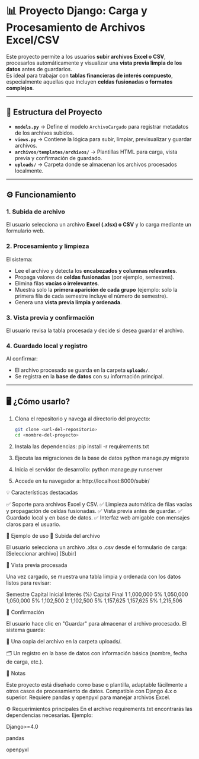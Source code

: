 # 📊 Proyecto Django: Carga y Procesamiento de Archivos Excel/CSV

Este proyecto permite a los usuarios **subir archivos Excel o CSV**, procesarlos automáticamente y visualizar una **vista previa limpia de los datos** antes de guardarlos.  
Es ideal para trabajar con **tablas financieras de interés compuesto**, especialmente aquellas que incluyen **celdas fusionadas o formatos complejos**.

---

## 🚀 Estructura del Proyecto

- **`models.py`** → Define el modelo `ArchivoCargado` para registrar metadatos de los archivos subidos.  
- **`views.py`** → Contiene la lógica para subir, limpiar, previsualizar y guardar archivos.  
- **`archivos/templates/archivos/`** → Plantillas HTML para carga, vista previa y confirmación de guardado.  
- **`uploads/`** → Carpeta donde se almacenan los archivos procesados localmente.  

---

## ⚙️ Funcionamiento

### 1. Subida de archivo
El usuario selecciona un archivo **Excel (.xlsx) o CSV** y lo carga mediante un formulario web.

### 2. Procesamiento y limpieza
El sistema:
- Lee el archivo y detecta los **encabezados y columnas relevantes**.  
- Propaga valores de **celdas fusionadas** (por ejemplo, semestres).  
- Elimina filas **vacías o irrelevantes**.  
- Muestra solo la **primera aparición de cada grupo** (ejemplo: solo la primera fila de cada semestre incluye el número de semestre).  
- Genera una **vista previa limpia y ordenada**.  

### 3. Vista previa y confirmación
El usuario revisa la tabla procesada y decide si desea guardar el archivo.

### 4. Guardado local y registro
Al confirmar:
- El archivo procesado se guarda en la carpeta **`uploads/`**.  
- Se registra en la **base de datos** con su información principal.  

---

## 🖥️ ¿Cómo usarlo?

1. Clona el repositorio y navega al directorio del proyecto:  
   ```bash
   git clone <url-del-repositorio>
   cd <nombre-del-proyecto>

2. Instala las dependencias:
   	pip install -r requirements.txt
   
3. Ejecuta las migraciones de la base de datos
	python manage.py migrate

3. Inicia el servidor de desarrollo:
	python manage.py runserver

4. Accede en tu navegador a:
	http://localhost:8000/subir/




💡 Características destacadas

✅ Soporte para archivos Excel y CSV.
✅ Limpieza automática de filas vacías y propagación de celdas fusionadas.
✅ Vista previa antes de guardar.
✅ Guardado local y en base de datos.
✅ Interfaz web amigable con mensajes claros para el usuario.


📂 Ejemplo de uso
🔹 Subida del archivo

El usuario selecciona un archivo .xlsx o .csv desde el formulario de carga:
[Seleccionar archivo]  [Subir]



🔹 Vista previa procesada

Una vez cargado, se muestra una tabla limpia y ordenada con los datos listos para revisar:

Semestre	Capital Inicial	Interés 		(%)	Capital Final
1			1,000,000						5%	1,050,000
			1,050,000						5%	1,102,500
2			1,102,500						5%	1,157,625
			1,157,625						5%	1,215,506


🔹 Confirmación

El usuario hace clic en "Guardar" para almacenar el archivo procesado.
El sistema guarda:

📁 Una copia del archivo en la carpeta uploads/.

🗂️ Un registro en la base de datos con información básica (nombre, fecha de carga, etc.).



📌 Notas

Este proyecto está diseñado como base o plantilla, adaptable fácilmente a otros casos de procesamiento de datos.
Compatible con Django 4.x o superior.
Requiere pandas y openpyxl para manejar archivos Excel.


⚙️ Requerimientos principales
En el archivo requirements.txt encontrarás las dependencias necesarias. Ejemplo:

Django>=4.0 

pandas

openpyxl
